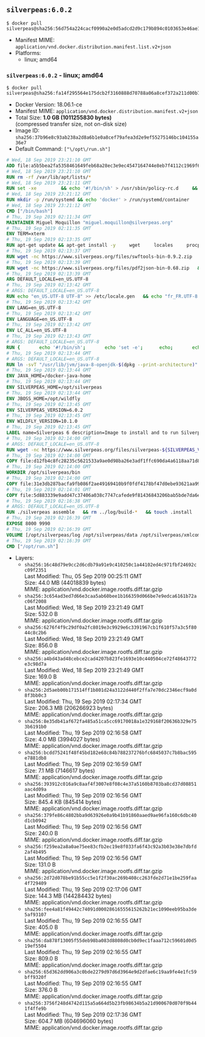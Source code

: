 ## `silverpeas:6.0.2`

```console
$ docker pull silverpeas@sha256:56d754a224cacf0990a2e0d5adcd2d9c179b894c0103653e46ae1f38202edbe3
```

-	Manifest MIME: `application/vnd.docker.distribution.manifest.list.v2+json`
-	Platforms:
	-	linux; amd64

### `silverpeas:6.0.2` - linux; amd64

```console
$ docker pull silverpeas@sha256:fa14f295564e175dcb2f3160888d70788a06a8cef372a211d00b73396f76f8e4
```

-	Docker Version: 18.06.1-ce
-	Manifest MIME: `application/vnd.docker.distribution.manifest.v2+json`
-	Total Size: **1.0 GB (1011255830 bytes)**  
	(compressed transfer size, not on-disk size)
-	Image ID: `sha256:37b96e8c93ab238a2d8a6b1e0a8cef79afea3d2e9ef55275146bc104155a36e7`
-	Default Command: `["\/opt\/run.sh"]`

```dockerfile
# Wed, 18 Sep 2019 23:21:10 GMT
ADD file:a5b5bea2fa5358461649feb68a28ec3e9ec4547164744e8eb7f4112c1969f64f in / 
# Wed, 18 Sep 2019 23:21:10 GMT
RUN rm -rf /var/lib/apt/lists/*
# Wed, 18 Sep 2019 23:21:11 GMT
RUN set -xe 		&& echo '#!/bin/sh' > /usr/sbin/policy-rc.d 	&& echo 'exit 101' >> /usr/sbin/policy-rc.d 	&& chmod +x /usr/sbin/policy-rc.d 		&& dpkg-divert --local --rename --add /sbin/initctl 	&& cp -a /usr/sbin/policy-rc.d /sbin/initctl 	&& sed -i 's/^exit.*/exit 0/' /sbin/initctl 		&& echo 'force-unsafe-io' > /etc/dpkg/dpkg.cfg.d/docker-apt-speedup 		&& echo 'DPkg::Post-Invoke { "rm -f /var/cache/apt/archives/*.deb /var/cache/apt/archives/partial/*.deb /var/cache/apt/*.bin || true"; };' > /etc/apt/apt.conf.d/docker-clean 	&& echo 'APT::Update::Post-Invoke { "rm -f /var/cache/apt/archives/*.deb /var/cache/apt/archives/partial/*.deb /var/cache/apt/*.bin || true"; };' >> /etc/apt/apt.conf.d/docker-clean 	&& echo 'Dir::Cache::pkgcache ""; Dir::Cache::srcpkgcache "";' >> /etc/apt/apt.conf.d/docker-clean 		&& echo 'Acquire::Languages "none";' > /etc/apt/apt.conf.d/docker-no-languages 		&& echo 'Acquire::GzipIndexes "true"; Acquire::CompressionTypes::Order:: "gz";' > /etc/apt/apt.conf.d/docker-gzip-indexes 		&& echo 'Apt::AutoRemove::SuggestsImportant "false";' > /etc/apt/apt.conf.d/docker-autoremove-suggests
# Wed, 18 Sep 2019 23:21:12 GMT
RUN mkdir -p /run/systemd && echo 'docker' > /run/systemd/container
# Wed, 18 Sep 2019 23:21:12 GMT
CMD ["/bin/bash"]
# Thu, 19 Sep 2019 02:11:34 GMT
MAINTAINER Miguel Moquillon "miguel.moquillon@silverpeas.org"
# Thu, 19 Sep 2019 02:11:35 GMT
ENV TERM=xterm
# Thu, 19 Sep 2019 02:13:35 GMT
RUN apt-get update && apt-get install -y     wget     locales     procps     net-tools     zip     unzip     openjdk-8-jdk     ffmpeg     imagemagick     ghostscript     ure     gpgv   && rm -rf /var/lib/apt/lists/*   && update-ca-certificates -f
# Thu, 19 Sep 2019 02:13:37 GMT
RUN wget -nc https://www.silverpeas.org/files/swftools-bin-0.9.2.zip   && echo 'd40bd091c84bde2872f2733a3c767b3a686c8e8477a3af3a96ef347cf05c5e43 *swftools-bin-0.9.2.zip' | sha256sum -   && unzip swftools-bin-0.9.2.zip -d /   && rm swftools-bin-0.9.2.zip
# Thu, 19 Sep 2019 02:13:39 GMT
RUN wget -nc https://www.silverpeas.org/files/pdf2json-bin-0.68.zip   && echo 'eec849cdd75224f9d44c0999ed1fbe8764a773d8ab0cf7fff4bf922ab81c9f84 *pdf2json-bin-0.68.zip' | sha256sum -   && unzip pdf2json-bin-0.68.zip -d /   && rm pdf2json-bin-0.68.zip
# Thu, 19 Sep 2019 02:13:39 GMT
ARG DEFAULT_LOCALE=en_US.UTF-8
# Thu, 19 Sep 2019 02:13:42 GMT
# ARGS: DEFAULT_LOCALE=en_US.UTF-8
RUN echo "en_US.UTF-8 UTF-8" >> /etc/locale.gen   && echo "fr_FR.UTF-8 UTF-8" >> /etc/locale.gen   && echo "de_DE.UTF-8 UTF-8" >> /etc/locale.gen   && locale-gen   && update-locale LANG=${DEFAULT_LOCALE} LANGUAGE=${DEFAULT_LOCALE} LC_ALL=${DEFAULT_LOCALE}
# Thu, 19 Sep 2019 02:13:42 GMT
ENV LANG=en_US.UTF-8
# Thu, 19 Sep 2019 02:13:42 GMT
ENV LANGUAGE=en_US.UTF-8
# Thu, 19 Sep 2019 02:13:42 GMT
ENV LC_ALL=en_US.UTF-8
# Thu, 19 Sep 2019 02:13:43 GMT
# ARGS: DEFAULT_LOCALE=en_US.UTF-8
RUN { 		echo '#!/bin/sh'; 		echo 'set -e'; 		echo; 		echo 'dirname "$(dirname "$(readlink -f "$(which javac || which java)")")"'; 	} > /usr/local/bin/docker-java-home 	&& chmod +x /usr/local/bin/docker-java-home
# Thu, 19 Sep 2019 02:13:44 GMT
# ARGS: DEFAULT_LOCALE=en_US.UTF-8
RUN ln -svT "/usr/lib/jvm/java-8-openjdk-$(dpkg --print-architecture)" /docker-java-home
# Thu, 19 Sep 2019 02:13:44 GMT
ENV JAVA_HOME=/docker-java-home
# Thu, 19 Sep 2019 02:13:44 GMT
ENV SILVERPEAS_HOME=/opt/silverpeas
# Thu, 19 Sep 2019 02:13:44 GMT
ENV JBOSS_HOME=/opt/wildfly
# Thu, 19 Sep 2019 02:13:45 GMT
ENV SILVERPEAS_VERSION=6.0.2
# Thu, 19 Sep 2019 02:13:45 GMT
ENV WILDFLY_VERSION=10.1.0
# Thu, 19 Sep 2019 02:13:45 GMT
LABEL name=Silverpeas 6 description=Image to install and to run Silverpeas 6 vendor=Silverpeas version=6.0.2 build=1
# Thu, 19 Sep 2019 02:14:00 GMT
# ARGS: DEFAULT_LOCALE=en_US.UTF-8
RUN wget -nc https://www.silverpeas.org/files/silverpeas-${SILVERPEAS_VERSION}-wildfly${WILDFLY_VERSION%.?.?}.zip   && wget -nc https://www.silverpeas.org/files/silverpeas-${SILVERPEAS_VERSION}-wildfly${WILDFLY_VERSION%.?.?}.zip.asc   && gpg --keyserver ha.pool.sks-keyservers.net --recv-keys 3F4657EF9C591F2FEA458FEBC19391EB3DF442B6   && gpg --batch --verify silverpeas-${SILVERPEAS_VERSION}-wildfly${WILDFLY_VERSION%.?.?}.zip.asc silverpeas-${SILVERPEAS_VERSION}-wildfly${WILDFLY_VERSION%.?.?}.zip   && wget -nc http://download.jboss.org/wildfly/${WILDFLY_VERSION}.Final/wildfly-${WILDFLY_VERSION}.Final.zip   && unzip silverpeas-${SILVERPEAS_VERSION}-wildfly${WILDFLY_VERSION%.?.?}.zip -d /opt   && unzip wildfly-${WILDFLY_VERSION}.Final.zip -d /opt   && mv /opt/silverpeas-${SILVERPEAS_VERSION}-wildfly${WILDFLY_VERSION%.?.?} /opt/silverpeas   && mv /opt/wildfly-${WILDFLY_VERSION}.Final /opt/wildfly   && rm *.zip   && mkdir -p /root/.m2
# Thu, 19 Sep 2019 02:14:00 GMT
COPY file:d12fb4c8fc28235c5621533a9ae0d98ba26e3adf1ffc690da4a6118aa71d8190 in /root/.m2/ 
# Thu, 19 Sep 2019 02:14:00 GMT
WORKDIR /opt/silverpeas/bin
# Thu, 19 Sep 2019 02:14:00 GMT
COPY file:31e3db287bacfa9fb086f2ae49169410b9f0fdf4178bf47d0ebe93621aa996e4 in /opt/ 
# Thu, 19 Sep 2019 02:14:01 GMT
COPY file:5d883339e9add47c37406a038c7747cafede9f81436843206bab5bde7da6e2f6 in /opt/silverpeas/configuration/silverpeas/ 
# Thu, 19 Sep 2019 02:16:38 GMT
# ARGS: DEFAULT_LOCALE=en_US.UTF-8
RUN ./silverpeas assemble   && rm ../log/build-*   && touch .install
# Thu, 19 Sep 2019 02:16:39 GMT
EXPOSE 8000 9990
# Thu, 19 Sep 2019 02:16:39 GMT
VOLUME [/opt/silverpeas/log /opt/silverpeas/data /opt/silverpeas/xmlcomponents/workflows]
# Thu, 19 Sep 2019 02:16:39 GMT
CMD ["/opt/run.sh"]
```

-	Layers:
	-	`sha256:16c48d79e9cc2d6cdb79a91e9c410250c1a44102ed4c971fbf24692cc09f2351`  
		Last Modified: Thu, 05 Sep 2019 00:25:11 GMT  
		Size: 44.0 MB (44018839 bytes)  
		MIME: application/vnd.docker.image.rootfs.diff.tar.gzip
	-	`sha256:3c654ad3ed7d66e3caa5ab60bee1b166359d066be7e9edca6161b72ac06f2008`  
		Last Modified: Wed, 18 Sep 2019 23:21:49 GMT  
		Size: 532.0 B  
		MIME: application/vnd.docker.image.rootfs.diff.tar.gzip
	-	`sha256:6276f4f9c29df0a2fc8019e3c9929e6c3391967cb1f610f57a3c5f8044c8c2b6`  
		Last Modified: Wed, 18 Sep 2019 23:21:49 GMT  
		Size: 856.0 B  
		MIME: application/vnd.docker.image.rootfs.diff.tar.gzip
	-	`sha256:a4bd43ad48cebce2cad4207b823fe1693e10c440504ce72f48643772e3c98d7a`  
		Last Modified: Wed, 18 Sep 2019 23:21:49 GMT  
		Size: 169.0 B  
		MIME: application/vnd.docker.image.rootfs.diff.tar.gzip
	-	`sha256:2d5aeb00b171514ff1b801d24a3122d440f2ffa7e70dc2346ecf9a0d8f3bb0c3`  
		Last Modified: Thu, 19 Sep 2019 02:17:34 GMT  
		Size: 206.3 MB (206266923 bytes)  
		MIME: application/vnd.docker.image.rootfs.diff.tar.gzip
	-	`sha256:8e35db41af672fa485a51ca5cc69170018a1e329168f20636b329e753b6191b0`  
		Last Modified: Thu, 19 Sep 2019 02:16:58 GMT  
		Size: 4.0 MB (3994027 bytes)  
		MIME: application/vnd.docker.image.rootfs.diff.tar.gzip
	-	`sha256:bcdd75241f48f45bd182e68c84b788237276bfc6845037c7b8bac595e7881db8`  
		Last Modified: Thu, 19 Sep 2019 02:16:59 GMT  
		Size: 7.1 MB (7146617 bytes)  
		MIME: application/vnd.docker.image.rootfs.diff.tar.gzip
	-	`sha256:393912c016a9c8aaf4f3007e8f08c4e37a5160b8703ba8cd37d08851aac4d09a`  
		Last Modified: Thu, 19 Sep 2019 02:16:56 GMT  
		Size: 845.4 KB (845414 bytes)  
		MIME: application/vnd.docker.image.rootfs.diff.tar.gzip
	-	`sha256:379fe86c4802bba9d63926e0a9b41b91860aaed9ae96fa160c6dbc40d1cb0942`  
		Last Modified: Thu, 19 Sep 2019 02:16:56 GMT  
		Size: 240.0 B  
		MIME: application/vnd.docker.image.rootfs.diff.tar.gzip
	-	`sha256:f259ea2a8a0ae75ee83cfb2ec19e8f033fa6f43c92a3b03e38e7dbfd2af4b495`  
		Last Modified: Thu, 19 Sep 2019 02:16:56 GMT  
		Size: 131.0 B  
		MIME: application/vnd.docker.image.rootfs.diff.tar.gzip
	-	`sha256:2d72d078be91b55cc5e1f2f30ac269b408cc263fde2d71e1be259faa4f729409`  
		Last Modified: Thu, 19 Sep 2019 02:17:06 GMT  
		Size: 144.3 MB (144284432 bytes)  
		MIME: application/vnd.docker.image.rootfs.diff.tar.gzip
	-	`sha256:fee4a81f49442c74091d00028616555615262b21ec1090eeb95ba3de5af93107`  
		Last Modified: Thu, 19 Sep 2019 02:16:55 GMT  
		Size: 405.0 B  
		MIME: application/vnd.docker.image.rootfs.diff.tar.gzip
	-	`sha256:da878f13005f55deb98ba083d8808d0cb0d9ec1faaa712c59601d0d519ef5504`  
		Last Modified: Thu, 19 Sep 2019 02:16:55 GMT  
		Size: 809.0 B  
		MIME: application/vnd.docker.image.rootfs.diff.tar.gzip
	-	`sha256:65d362dd906a3c0bde2279d97d6d3964e9d2dfae6c19aa9fe4e1fc59bff9320f`  
		Last Modified: Thu, 19 Sep 2019 02:16:55 GMT  
		Size: 376.0 B  
		MIME: application/vnd.docker.image.rootfs.diff.tar.gzip
	-	`sha256:3756f248d4742d115a5a664d5b23fb98634b5a21d900670d070f9b441f4ffe9b`  
		Last Modified: Thu, 19 Sep 2019 02:17:36 GMT  
		Size: 604.7 MB (604696060 bytes)  
		MIME: application/vnd.docker.image.rootfs.diff.tar.gzip

